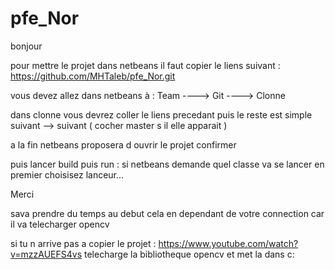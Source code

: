 # pfe_Nor

bonjour

pour mettre le projet dans netbeans il faut
copier le liens suivant : https://github.com/MHTaleb/pfe_Nor.git

vous devez allez dans netbeans à :
Team ----> Git ----> Clonne

dans clonne vous devrez coller le liens precedant puis le reste est simple suivant --> suivant ( cocher master s il elle apparait )

a la fin netbeans proposera d ouvrir le projet confirmer

puis lancer build  puis run : si netbeans demande quel classe va se lancer en premier choisisez lanceur...

Merci

sava prendre du temps au debut cela en dependant de votre connection car il va telecharger opencv


si tu n arrive pas a copier le projet : https://www.youtube.com/watch?v=mzzAUEFS4vs
telecharge la bibliotheque opencv et met la dans c:
